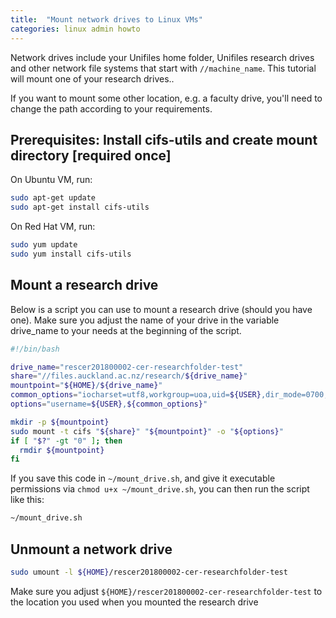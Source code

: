 ```yaml
---
title:  "Mount network drives to Linux VMs"
categories: linux admin howto
---
```


Network drives include your Unifiles home folder, Unifiles research drives and other network file systems that start with `//machine_name`.
This tutorial will mount one of your research drives..

If you want to mount some other location, e.g. a faculty drive, you'll need to change the path according to your requirements.


## Prerequisites: Install cifs-utils and create mount directory [required once]

On Ubuntu VM, run:

```bash
sudo apt-get update
sudo apt-get install cifs-utils
```

On Red Hat VM, run:

```bash
sudo yum update
sudo yum install cifs-utils
```


## Mount a research drive

Below is a script you can use to mount a research drive (should you have one). Make sure you adjust the name of your drive in the variable drive_name to your needs at the beginning of the script.

```bash
#!/bin/bash

drive_name="rescer201800002-cer-researchfolder-test"
share="//files.auckland.ac.nz/research/${drive_name}"
mountpoint="${HOME}/${drive_name}"
common_options="iocharset=utf8,workgroup=uoa,uid=${USER},dir_mode=0700,file_mode=0700,nodev,nosuid,vers=2.1"
options="username=${USER},${common_options}"

mkdir -p ${mountpoint}
sudo mount -t cifs "${share}" "${mountpoint}" -o "${options}"
if [ "$?" -gt "0" ]; then
  rmdir ${mountpoint}
fi
```

If you save this code in `~/mount_drive.sh`, and give it executable permissions via `chmod u+x ~/mount_drive.sh`, you can then run the script like this:
```bash
~/mount_drive.sh
```

## Unmount a network drive

```bash
sudo umount -l ${HOME}/rescer201800002-cer-researchfolder-test
```

Make sure you adjust `${HOME}/rescer201800002-cer-researchfolder-test` to the location you used when you mounted the research drive
